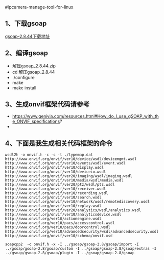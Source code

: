 #ipcamera-manage-tool-for-linux
## 1、下载gsoap
[gsoap-2.8.44下载地址](https://nchc.dl.sourceforge.net/project/gsoap2/gsoap-2.8/gsoap_2.8.44.zip)

## 2、编译gsoap
* 解压gsoap_2.8.44.zip
* cd 解压gsoap_2.8.44
* ./configure
* make
* make install

## 3、生成onvif框架代码请参考

* https://www.genivia.com/resources.html#How_do_I_use_gSOAP_with_the_ONVIF_specifications?
* 

## 4、下面是我生成相关代码框架的命令

```
wsdl2h -o onvif.h -c -s -t ./typemap.dat http://www.onvif.org/onvif/ver10/device/wsdl/devicemgmt.wsdl http://www.onvif.org/onvif/ver10/events/wsdl/event.wsdl http://www.onvif.org/onvif/ver10/display.wsdl http://www.onvif.org/onvif/ver10/deviceio.wsdl http://www.onvif.org/onvif/ver20/imaging/wsdl/imaging.wsdl http://www.onvif.org/onvif/ver10/media/wsdl/media.wsdl http://www.onvif.org/onvif/ver20/ptz/wsdl/ptz.wsdl http://www.onvif.org/onvif/ver10/receiver.wsdl http://www.onvif.org/onvif/ver10/recording.wsdl http://www.onvif.org/onvif/ver10/search.wsdl http://www.onvif.org/onvif/ver10/network/wsdl/remotediscovery.wsdl http://www.onvif.org/onvif/ver10/replay.wsdl http://www.onvif.org/onvif/ver20/analytics/wsdl/analytics.wsdl http://www.onvif.org/onvif/ver10/analyticsdevice.wsdl http://www.onvif.org/ver10/actionengine.wsdl http://www.onvif.org/ver10/pacs/accesscontrol.wsdl http://www.onvif.org/ver10/pacs/doorcontrol.wsdl http://www.onvif.org/ver10/advancedsecurity/wsdl/advancedsecurity.wsdl http://www.onvif.org/onvif/ver10/schema/onvif.xsd 

soapcpp2  -c onvif.h -x -I ../gsoap/gsoap-2.8/gsoap/import -I ../gsoap/gsoap-2.8/gsoap/custom -I ../gsoap/gsoap-2.8/gsoap/extras -I ../gsoap/gsoap-2.8/gsoap/plugin -I ../gsoap/gsoap-2.8/gsoap

```
